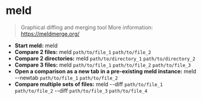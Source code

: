 # meld
> Graphical diffing and merging tool
> More information: <https://meldmerge.org/>
- **Start meld:**
meld
- **Compare 2 files:**
meld `path/to/file_1` `path/to/file_2`
- **Compare 2 directories:**
meld `path/to/directory_1` `path/to/directory_2`
- **Compare 3 files:**
meld `path/to/file_1` `path/to/file_2` `path/to/file_3`
- **Open a comparison as a new tab in a pre-existing meld instance:**
meld --newtab `path/to/file_1` `path/to/file_2`
- **Compare multiple sets of files:**
meld --diff `path/to/file_1` `path/to/file_2` --diff `path/to/file_3` `path/to/file_4`
